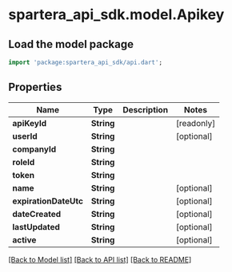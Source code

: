# spartera_api_sdk.model.Apikey

## Load the model package
```dart
import 'package:spartera_api_sdk/api.dart';
```

## Properties
Name | Type | Description | Notes
------------ | ------------- | ------------- | -------------
**apiKeyId** | **String** |  | [readonly] 
**userId** | **String** |  | [optional] 
**companyId** | **String** |  | 
**roleId** | **String** |  | 
**token** | **String** |  | 
**name** | **String** |  | [optional] 
**expirationDateUtc** | **String** |  | [optional] 
**dateCreated** | **String** |  | [optional] 
**lastUpdated** | **String** |  | [optional] 
**active** | **String** |  | [optional] 

[[Back to Model list]](../README.md#documentation-for-models) [[Back to API list]](../README.md#documentation-for-api-endpoints) [[Back to README]](../README.md)


